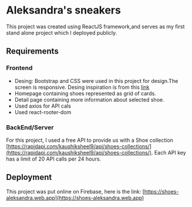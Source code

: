 # Aleksandra's sneakers 

This project was created using ReactJS framework,and serves as my first stand alone project which I deployed publicly.

## Requirements

### Frontend

- Desing: Bootstrap and CSS were used in this project for design.The screen is responsive.
Desing inspiration is from this [link](https://startbootstrap.com/snippets/about-team#google_vignette)
- Homepage containing shoes represented as grid of cards.
- Detail page containing more information about selected shoe.
- Used axios for API cals
- Used react-rooter-dom




### BackEnd/Server
For this project, I used a free API to provide us with a Shoe collection [https://rapidapi.com/kaushiksheel9/api/shoes-collections/](https://rapidapi.com/kaushiksheel9/api/shoes-collections/). Each API key has a limit of 20 API calls per 24 hours.
  



## Deployment
  This project was put online on Firebase, here is the link: [https://shoes-aleksandra.web.app](https://shoes-aleksandra.web.app)
